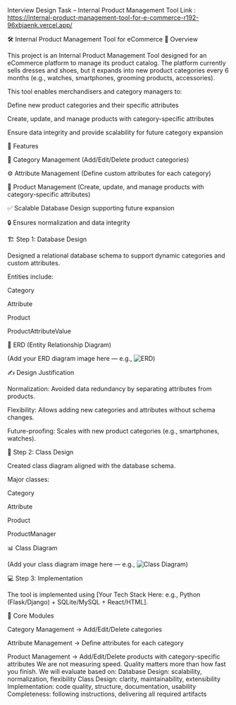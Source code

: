

Interview Design Task – Internal Product Management Tool Link : https://internal-product-management-tool-for-e-commerce-r192-96xbjaenk.vercel.app/


🛠️ Internal Product Management Tool for eCommerce
📌 Overview

This project is an Internal Product Management Tool designed for an eCommerce platform to manage its product catalog.
The platform currently sells dresses and shoes, but it expands into new product categories every 6 months (e.g., watches, smartphones, grooming products, accessories).

This tool enables merchandisers and category managers to:

Define new product categories and their specific attributes

Create, update, and manage products with category-specific attributes

Ensure data integrity and provide scalability for future category expansion

🚀 Features

📂 Category Management (Add/Edit/Delete product categories)

⚙️ Attribute Management (Define custom attributes for each category)

🛒 Product Management (Create, update, and manage products with category-specific attributes)

✅ Scalable Database Design supporting future expansion

🔒 Ensures normalization and data integrity

🏗️ Step 1: Database Design

Designed a relational database schema to support dynamic categories and custom attributes.

Entities include:

Category

Attribute

Product

ProductAttributeValue

🔗 ERD (Entity Relationship Diagram)

(Add your ERD diagram image here — e.g., ![ERD](docs/ERD.png))

✍️ Design Justification

Normalization: Avoided data redundancy by separating attributes from products.

Flexibility: Allows adding new categories and attributes without schema changes.

Future-proofing: Scales with new product categories (e.g., smartphones, watches).

🧩 Step 2: Class Design

Created class diagram aligned with the database schema.

Major classes:

Category

Attribute

Product

ProductManager

📊 Class Diagram

(Add your class diagram image here — e.g., ![Class Diagram](docs/ClassDiagram.png))

💻 Step 3: Implementation

The tool is implemented using [Your Tech Stack Here: e.g., Python (Flask/Django) + SQLite/MySQL + React/HTML].

🔑 Core Modules

Category Management → Add/Edit/Delete categories

Attribute Management → Define attributes for each category

Product Management → Add/Edit/Delete products with category-specific attributes
We are not measuring speed. Quality matters more than how fast you finish.
We will evaluate based on:
Database Design: scalability, normalization, flexibility
Class Design: clarity, maintainability, extensibility
Implementation: code quality, structure, documentation, usability
Completeness: following instructions, delivering all required artifacts
